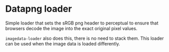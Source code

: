 # Datapng loader

Simple loader that sets the sRGB png header to perceptual to ensure that browsers decode the image into the exact original pixel values.

```imagedata-loader``` also does this, there is no need to stack them. This loader can be used when the image data is loaded differently.
